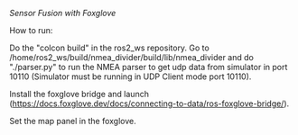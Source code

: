 *Sensor Fusion with Foxglove*

How to run:

Do the "colcon build" in the ros2_ws repository.
Go to /home/ros2_ws/build/nmea_divider/build/lib/nmea_divider and do "./parser.py" to run the NMEA parser to get udp data from simulator in port 10110 (Simulator must be running in UDP Client mode port 10110).

Install the foxglove bridge and launch (https://docs.foxglove.dev/docs/connecting-to-data/ros-foxglove-bridge/).

Set the map panel in the foxglove.
